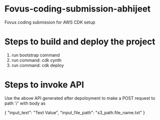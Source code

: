 # Fovus-coding-submission-abhijeet

Fovus coding submission for AWS CDK setup

# Steps to build and deploy the project

1. run bootstrap command
2. run command: cdk cynth
3. run command: cdk deploy

# Steps to invoke API

Use the above API generated after depoloyment to make a POST request to path '/'
with body as

{
  "input_text": "Text Value",
  "input_file_path": "s3_path.file_name.txt"
}
